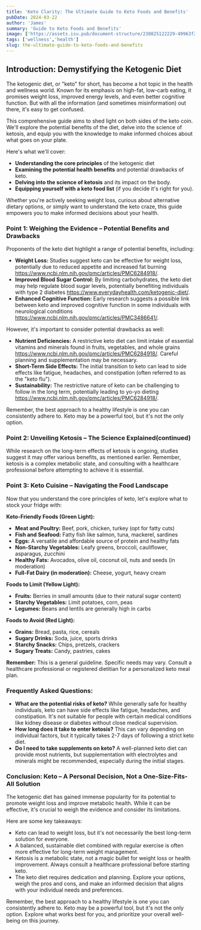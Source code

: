 ```yaml
---
title: 'Keto Clarity: The Ultimate Guide to Keto Foods and Benefits'
pubDate: 2024-03-22
author: 'James'
summary: 'Guide to Keto Foods and Benefits'
image: ['https://assets.isu.pub/document-structure/230825122229-49963f231a03506090c5b5ba52be9876/v1/781f41cc35e900d6aea94e1fea115baa.jpeg']
tags: ['wellness','health']
slug: the-ultimate-guide-to-keto-foods-and-benefits
---
```




## Introduction: Demystifying the Ketogenic Diet
The ketogenic diet, or "keto" for short, has become a hot topic in the health and wellness world. Known for its emphasis on high-fat, low-carb eating, it promises weight loss, improved energy levels, and even better cognitive function. But with all the information (and sometimes misinformation) out there, it's easy to get confused.

This comprehensive guide aims to shed light on both sides of the keto coin. We'll explore the potential benefits of the diet, delve into the science of ketosis, and equip you with the knowledge to make informed choices about what goes on your plate.

Here's what we'll cover:
* **Understanding the core principles** of the ketogenic diet
* **Examining the potential health benefits**  and potential drawbacks of keto.
* **Delving into the science of ketosis** and its impact on the body.
* **Equipping yourself with a keto food list** (if you decide it's right for you).

Whether you're actively seeking weight loss, curious about alternative dietary options, or simply want to understand the keto craze, this guide empowers you to make informed decisions about your health.

### Point 1: Weighing the Evidence – Potential Benefits and Drawbacks

Proponents of the keto diet highlight a range of potential benefits, including:
* **Weight Loss:** Studies suggest keto can be effective for weight loss, potentially due to reduced appetite and increased fat burning https://www.ncbi.nlm.nih.gov/pmc/articles/PMC6284918/.
* **Improved Blood Sugar Control:** By limiting carbohydrates, the keto diet may help regulate blood sugar levels, potentially benefiting individuals with type 2 diabetes https://www.everydayhealth.com/ketogenic-diet/.
* **Enhanced Cognitive Function:** Early research suggests a possible link between keto and improved cognitive function in some individuals with neurological conditions https://www.ncbi.nlm.nih.gov/pmc/articles/PMC3486641/.

However, it's important to consider potential drawbacks as well:

* **Nutrient Deficiencies:** A restrictive keto diet can limit intake of essential vitamins and minerals found in fruits, vegetables, and whole grains https://www.ncbi.nlm.nih.gov/pmc/articles/PMC6284918/. Careful planning and supplementation may be necessary.
* **Short-Term Side Effects:** The initial transition to keto can lead to side effects like fatigue, headaches, and constipation (often referred to as the "keto flu").
* **Sustainability:** The restrictive nature of keto can be challenging to follow in the long term, potentially leading to yo-yo dieting https://www.ncbi.nlm.nih.gov/pmc/articles/PMC6284918/.

Remember, the best approach to a healthy lifestyle is one you can consistently adhere to. Keto may be a powerful tool, but it's not the only option.

### Point 2: Unveiling Ketosis – The Science Explained(continued)

While research on the long-term effects of ketosis is ongoing, studies suggest it may offer various benefits, as mentioned earlier. Remember, ketosis is a complex metabolic state, and consulting with a healthcare professional before attempting to achieve it is essential.

### Point 3: Keto Cuisine – Navigating the Food Landscape

Now that you understand the core principles of keto, let's explore what to stock your fridge with:

**Keto-Friendly Foods (Green Light):**

* **Meat and Poultry:** Beef, pork, chicken, turkey (opt for fatty cuts) 
* **Fish and Seafood:** Fatty fish like salmon, tuna, mackerel, sardines
* **Eggs:** A versatile and affordable source of protein and healthy fats
* **Non-Starchy Vegetables:** Leafy greens, broccoli, cauliflower, asparagus, zucchini
* **Healthy Fats:** Avocados, olive oil, coconut oil, nuts and seeds (in moderation)
* **Full-Fat Dairy (in moderation):** Cheese, yogurt, heavy cream

**Foods to Limit (Yellow Light):**

* **Fruits:** Berries in small amounts (due to their natural sugar content)
* **Starchy Vegetables:** Limit potatoes, corn, peas
* **Legumes:** Beans and lentils are generally high in carbs

**Foods to Avoid (Red Light):**

* **Grains:** Bread, pasta, rice, cereals
* **Sugary Drinks:** Soda, juice, sports drinks
* **Starchy Snacks:** Chips, pretzels, crackers
* **Sugary Treats:** Candy, pastries, cakes

**Remember:** This is a general guideline. Specific needs may vary. Consult a healthcare professional or registered dietitian for a personalized keto meal plan.

### Frequently Asked Questions:

* **What are the potential risks of keto?** While generally safe for healthy individuals, keto can have side effects like fatigue, headaches, and constipation. It's not suitable for people with certain medical conditions like kidney disease or diabetes without close medical supervision. 
* **How long does it take to enter ketosis?** This can vary depending on individual factors, but it typically takes 2-7 days of following a strict keto diet.
* **Do I need to take supplements on keto?** A well-planned keto diet can provide most nutrients, but supplementation with electrolytes and minerals might be recommended, especially during the initial stages. 

### Conclusion: Keto – A Personal Decision, Not a One-Size-Fits-All Solution  

The ketogenic diet has gained immense popularity for its potential to promote weight loss and improve metabolic health. While it can be effective, it's crucial to weigh the evidence and consider its limitations. 

Here are some key takeaways:

* Keto can lead to weight loss, but it's not necessarily the best long-term solution for everyone. 
* A balanced, sustainable diet combined with regular exercise is often more effective for long-term weight management.
* Ketosis is a metabolic state, not a magic bullet for weight loss or health improvement. Always consult a healthcare professional before starting keto.
* The keto diet requires dedication and planning. Explore your options, weigh the pros and cons, and make an informed decision that aligns with your individual needs and preferences.


Remember, the best approach to a healthy lifestyle is one you can consistently adhere to. Keto may be a powerful tool, but it's not the only option. Explore what works best for you, and prioritize your overall well-being on this journey.
